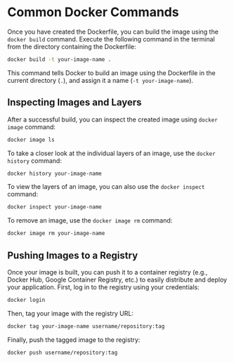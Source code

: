 # Common Docker Commands

Once you have created the Dockerfile, you can build the image using the `docker build` command. Execute the following command in the terminal from the directory containing the Dockerfile:

```sh
docker build -t your-image-name .
```

This command tells Docker to build an image using the Dockerfile in the current directory (`.`), and assign it a name (`-t your-image-name`).

## Inspecting Images and Layers

After a successful build, you can inspect the created image using `docker image` command:

```sh
docker image ls
```

To take a closer look at the individual layers of an image, use the `docker history` command:

```sh
docker history your-image-name
```

To view the layers of an image, you can also use the `docker inspect` command:

```sh
docker inspect your-image-name
```

To remove an image, use the `docker image rm` command:

```sh
docker image rm your-image-name
```

## Pushing Images to a Registry

Once your image is built, you can push it to a container registry (e.g., Docker Hub, Google Container Registry, etc.) to easily distribute and deploy your application. First, log in to the registry using your credentials:

```sh
docker login
```

Then, tag your image with the registry URL:

```sh
docker tag your-image-name username/repository:tag
```

Finally, push the tagged image to the registry:

```sh
docker push username/repository:tag
```

